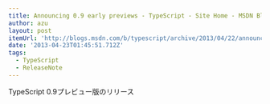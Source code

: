 ```yaml
---
title: Announcing 0.9 early previews - TypeScript - Site Home - MSDN Blogs
author: azu
layout: post
itemUrl: 'http://blogs.msdn.com/b/typescript/archive/2013/04/22/announcing-0-9-early-previews.aspx'
date: '2013-04-23T01:45:51.712Z'
tags:
  - TypeScript
  - ReleaseNote
---
```

TypeScript 0.9プレビュー版のリリース

